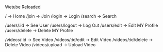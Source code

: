Wetube Reloaded

/ -> Home /join -> Join /login -> Login /search -> Search

/users/:id -> See User /users/logout -> Log Out /users/edit -> Edit MY Profile /users/delete -> Delete MY Profile

/videos/:id -> See Video /videos/:id/edit -> Edit Video /videos/:id/delete -> Delete Video /videos/upload -> Upload Video